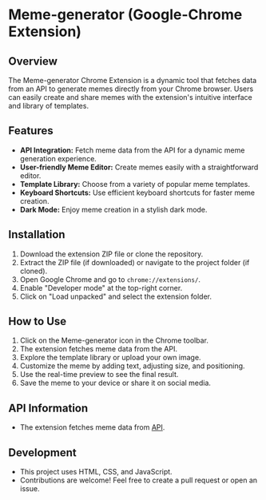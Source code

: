 # Meme-generator (Google-Chrome Extension)

## Overview

The Meme-generator Chrome Extension is a dynamic tool that fetches data from an API to generate memes directly from your Chrome browser. Users can easily create and share memes with the extension's intuitive interface and library of templates.

## Features

- **API Integration:** Fetch meme data from the API for a dynamic meme generation experience.
- **User-friendly Meme Editor:** Create memes easily with a straightforward editor.
- **Template Library:** Choose from a variety of popular meme templates.
- **Keyboard Shortcuts:** Use efficient keyboard shortcuts for faster meme creation.
- **Dark Mode:** Enjoy meme creation in a stylish dark mode.

## Installation

1. Download the extension ZIP file or clone the repository.
2. Extract the ZIP file (if downloaded) or navigate to the project folder (if cloned).
3. Open Google Chrome and go to `chrome://extensions/`.
4. Enable "Developer mode" at the top-right corner.
5. Click on "Load unpacked" and select the extension folder.

## How to Use

1. Click on the Meme-generator icon in the Chrome toolbar.
2. The extension fetches meme data from the API.
3. Explore the template library or upload your own image.
4. Customize the meme by adding text, adjusting size, and positioning.
5. Use the real-time preview to see the final result.
6. Save the meme to your device or share it on social media.

## API Information

- The extension fetches meme data from [API](https://meme-api.com/gimme/wholesomememes).

## Development

- This project uses HTML, CSS, and JavaScript.
- Contributions are welcome! Feel free to create a pull request or open an issue.

